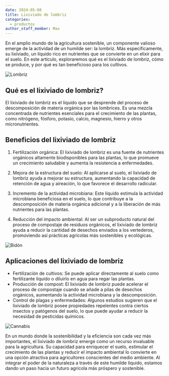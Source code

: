 ```yaml
---
date: 2024-05-08
title: Lixiviado de lombriz
categories:
  - productos
author_staff_member: Max
---
```


En el amplio mundo de la agricultura sostenible, un componente valioso emerge de la actividad de un humilde ser: la lombriz. Más específicamente, su lixiviado, un líquido rico en nutrientes que se convierte en un elixir para el suelo. En este artículo, exploraremos qué es el lixiviado de lombriz, cómo se produce, y por qué es tan beneficioso para los cultivos.

![Lombriz](https://i.imgur.com/T6JQSRe.jpg)

## Qué es el lixiviado de lombriz?

El lixiviado de lombriz es el líquido que se desprende del proceso de descomposición de materia orgánica por las lombrices. Es una mezcla concentrada de nutrientes esenciales para el crecimiento de las plantas, como nitrógeno, fósforo, potasio, calcio, magnesio, hierro y otros micronutrientes.

## Beneficios del lixiviado de lombriz

1. Fertilización orgánica: El lixiviado de lombriz es una fuente de nutrientes orgánicos altamente biodisponibles para las plantas, lo que promueve un crecimiento saludable y aumenta la resistencia a enfermedades.

2. Mejora de la estructura del suelo: Al aplicarse al suelo, el lixiviado de lombriz ayuda a mejorar su estructura, aumentando la capacidad de retención de agua y aireación, lo que favorece el desarrollo radicular.

3. Incremento de la actividad microbiana: Este líquido estimula la actividad microbiana beneficiosa en el suelo, lo que contribuye a la descomposición de materia orgánica adicional y a la liberación de más nutrientes para las plantas.

4. Reducción del impacto ambiental: Al ser un subproducto natural del proceso de compostaje de residuos orgánicos, el lixiviado de lombriz ayuda a reducir la cantidad de desechos enviados a los vertederos, promoviendo así prácticas agrícolas más sostenibles y ecológicas.

![Bidón](https://i.imgur.com/DphPJUl.jpg)

## Aplicaciones del lixiviado de lombriz

- Fertilización de cultivos: Se puede aplicar directamente al suelo como fertilizante líquido o diluirlo en agua para regar las plantas.
- Producción de compost: El lixiviado de lombriz puede acelerar el proceso de compostaje cuando se añade a pilas de desechos orgánicos, aumentando la actividad microbiana y la descomposición.
- Control de plagas y enfermedades: Algunos estudios sugieren que el lixiviado de lombriz posee propiedades repelentes contra ciertos insectos y patógenos del suelo, lo que puede ayudar a reducir la necesidad de pesticidas químicos.

![Cannabis](https://i.imgur.com/qIHp5Df.jpeg[/img])

En un mundo donde la sostenibilidad y la eficiencia son cada vez más importantes, el lixiviado de lombriz emerge como un recurso invaluable para la agricultura. Su capacidad para enriquecer el suelo, estimular el crecimiento de las plantas y reducir el impacto ambiental lo convierte en una opción atractiva para agricultores conscientes del medio ambiente. Al integrar el poder de la naturaleza a través de este humilde líquido, estamos dando un paso hacia un futuro agrícola más próspero y sostenible.
